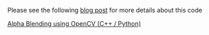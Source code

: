 Please see the following [blog post](https://www.learnopencv.com/alpha-blending-using-opencv-cpp-python/) for more details about this code

[Alpha Blending using OpenCV (C++ / Python)](https://www.learnopencv.com/alpha-blending-using-opencv-cpp-python/)
